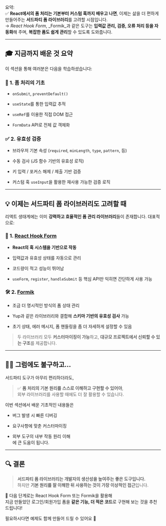 요약:  
✅ **React에서의 폼 처리는 기본부터 커스텀 훅까지 배우고 나면**, 이제는 삶을 더 편하게 만들어주는 **서드파티 폼 라이브러리**를 고려할 시점입니다.  
→ _React Hook Form_, _Formik_과 같은 도구는 **입력값 관리, 검증, 오류 처리 등을 자동화**해 주며, **복잡한 폼도 쉽게 관리**할 수 있도록 도와줍니다.

---

## 🎓 지금까지 배운 것 요약

이 섹션을 통해 여러분은 다음을 학습하셨습니다:

### 🧾 1. 폼 처리의 기초

- `onSubmit`, `preventDefault()`
    
- `useState`를 통한 입력값 추적
    
- `useRef`를 이용한 직접 DOM 접근
    
- `FormData` API로 전체 값 객체화
    

### ✅ 2. 유효성 검증

- 브라우저 기본 속성 (`required`, `minLength`, `type`, `pattern`, 등)
    
- 수동 검사 (JS 함수 기반의 유효성 로직)
    
- 키 입력 / 포커스 해제 / 제출 기반 검증
    
- 커스텀 훅 `useInput`을 활용한 재사용 가능한 검증 로직
    

---

## 💡 이제는 서드파티 폼 라이브러리도 고려할 때

리액트 생태계에는 이미 **강력하고 효율적인 폼 관리 라이브러리**들이 존재합니다. 대표적으로:

### 🔧 1. [React Hook Form](https://react-hook-form.com/)

- **React의 훅 시스템을 기반으로 작동**
    
- 입력값과 유효성 상태를 자동으로 관리
    
- 코드량이 적고 성능이 뛰어남
    
- `useForm`, `register`, `handleSubmit` 등 핵심 API만 익히면 간단하게 사용 가능
    

### 🛠 2. [Formik](https://formik.org/)

- 조금 더 명시적인 방식의 폼 상태 관리
    
- Yup과 같은 라이브러리와 결합해 **스키마 기반의 유효성 검사** 가능
    
- 초기 상태, 에러 메시지, 폼 핸들링을 좀 더 자세하게 설정할 수 있음
    

> 두 라이브러리 모두 **커스터마이징이 가능**하고, **대규모 프로젝트에서 신뢰할 수 있는 구조**를 제공합니다.

---

## 🧑‍💻 그럼에도 불구하고…

서드파티 도구가 아무리 편리하더라도,

> ✅ **폼 처리의 기본 원리를 스스로 이해하고 구현할 수 있어야**,  
> 외부 라이브러리를 사용할 때에도 더 잘 활용할 수 있습니다.

이번 섹션에서 배운 기초적인 내용들은

- 버그 발생 시 빠른 디버깅
    
- 요구사항에 맞춘 커스터마이징
    
- 외부 도구의 내부 작동 원리 이해  
    에 큰 도움이 됩니다.
    

---

## 🔍 결론

> **서드파티 폼 라이브러리는 개발자의 생산성을 높여주는 좋은 도구입니다.**  
> 하지만 **기본 원리를 잘 이해한 뒤 사용하는 것이 가장 이상적인 접근**입니다.

📌 다음 단계로는 React Hook Form 또는 Formik을 활용해  
지금 만들었던 로그인/회원가입 폼을 **같은 기능, 더 적은 코드**로 구현해 보는 것을 추천드립니다!

필요하시다면 예제도 함께 만들어 드릴 수 있어요 🙌